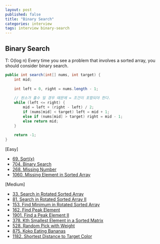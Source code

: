 ```yaml
---
layout: post
published: false
title: "Binary Search"
categories: interview
tags: interview binary-search
---
```


## Binary Search

T: O(log n)
Every time you see a problem that involves a sorted array, you should consider binary search.

```java
public int search(int[] nums, int target) {
    int mid;
    
    int left = 0, right = nums.length - 1;
    
    // 원소가 홀수 일 경우 때문에 = 조건이 포함되야 한다.
    while (left <= right) {
        mid = left + (right - left) / 2;
        if (nums[mid] < target) left = mid + 1;
        else if (nums[mid] > target) right = mid - 1;
        else return mid;
    }
    
    return -1;
}
```

[Easy]
- [69. Sqrt(x)](/interview/2023/05/23/sqrtx/)
- [704. Binary Search](/interview/2023/05/23/binary-search/)
- [268. Missing Number](/interview/2023/05/23/missing-number/)
- [1060. Missing Element in Sorted Array](/interview/2023/05/23/missing-element-in-sorted-array/)

[Medium]
- [33. Search in Rotated Sorted Array](/interview/2023/05/23/search-in-rotated-sorted-array/)
- [81. Search in Rotated Sorted Array II](/interview/2023/05/23/search-in-rotated-sorted-array-ii/)
- [153. Find Minimum in Rotated Sorted Array](/interview/2023/05/23/find-minimum-in-rotated-sorted-array)
- [162. Find Peak Element](/interview/2023/05/23/find-peak-element/)
- [1901. Find a Peak Element II](/interview/2023/05/28/find-a-peak-element-ii/)
- [378. Kth Smallest Element in a Sorted Matrix](/interview/2023/05/23/kth-smallest-element-in-a-sorted-matrix/)
- [528. Random Pick with Weight](/interview/2023/05/23/random-pick-with-weight/)
- [875. Koko Eating Bananas](/interview/2023/05/23/koko-eating-bananas/)
- [1182. Shortest Distance to Target Color](/interview/2023/05/27/shortest-distance-to-target-color/)